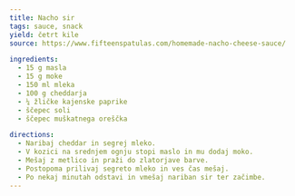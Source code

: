 ```yaml
---
title: Nacho sir
tags: sauce, snack
yield: četrt kile
source: https://www.fifteenspatulas.com/homemade-nacho-cheese-sauce/

ingredients:
  - 15 g masla
  - 15 g moke
  - 150 ml mleka
  - 100 g cheddarja
  - ¼ žličke kajenske paprike
  - ščepec soli
  - ščepec muškatnega oreščka

directions:
  - Naribaj cheddar in segrej mleko.
  - V kozici na srednjem ognju stopi maslo in mu dodaj moko.
  - Mešaj z metlico in praži do zlatorjave barve.
  - Postopoma prilivaj segreto mleko in ves čas mešaj.
  - Po nekaj minutah odstavi in vmešaj nariban sir ter začimbe.
---
```


<Recipe :data="$frontmatter" />
